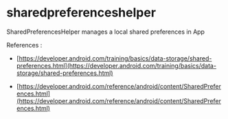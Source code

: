 # sharedpreferenceshelper
SharedPreferencesHelper manages a local shared preferences in App


References :

- [https://developer.android.com/training/basics/data-storage/shared-preferences.html](https://developer.android.com/training/basics/data-storage/shared-preferences.html)

- [https://developer.android.com/reference/android/content/SharedPreferences.html](https://developer.android.com/reference/android/content/SharedPreferences.html)
